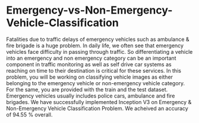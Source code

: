 # Emergency-vs-Non-Emergency-Vehicle-Classification
Fatalities due to traffic delays of emergency vehicles such as ambulance &amp; fire brigade is a huge problem. In daily life, we often see that emergency vehicles face difficulty in passing through traffic. So differentiating a vehicle into an emergency and non emergency category can be an important component in traffic monitoring as well as self drive car systems as reaching on time to their destination is critical for these services.  In this problem, you will be working on classifying vehicle images as either belonging to the emergency vehicle or non-emergency vehicle category. For the same, you are provided with the train and the test dataset. Emergency vehicles usually includes police cars, ambulance and fire brigades. We have successfully implemented Inception V3 on Emergency & Non-Emergency Vehicle Classification Problem. We acheived an accuracy of 94.55 % overall.
